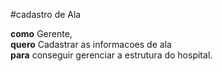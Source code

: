 #cadastro de Ala 




**como** Gerente,    
**quero** Cadastrar as informacoes de ala  
**para** conseguir gerenciar a estrutura do hospital.  
 

